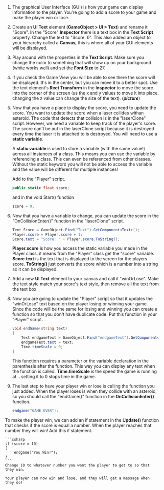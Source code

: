 1. The graphical User Interface (GUI) is how your game can display information to the player. You're going to add a score to your game and make the player win or lose.

2. Create an **UI Text** element (**GameObject > UI > Text**) and rename it "Score". In the "Score" **Inspector** there is a text box in the **Text Script** property. Change the text to "Score: 0". This also added an object to your hierarchy called a **Canvas**, this is where all of your GUI elements will be displayed.

3. Play around with the properties in the **Text Script**. Make sure you change the color to something that will show up on your background (white works well) and set the **Font Size** to 27.

4. If you check the Game View you will be able to see there the score will be displayed. It's in the center, but you can move it to a better spot. Use the text element's **Rect Transform** in the **Inspector** to move the score into the corner of the screen (us the x and y values to move it into place. changing the z value can change the size of the text).
(**_picture_**)

5. Now that you have a place to display the score, you need to update the score. You want to update the score when a laser collides withan asteroid. The code that detects that collision is in the "laserClone" script. However, we need a variable to keep track of the player's score. The score can't be put in the laserClone script because it is destroyed every time the laser it is attached to is destroyed. You will need to use a **static variable**.

   A **static variable** is used to store a variable (with the same value!) across all instances of a class. This means you can use the variable by referencing a class. This can even be referenced from other classes. Without the static keyword you will not be able to access the variable and the value will be different for multiple instances!
   
   Add  to the "Player" script. 
   
   ```csharp
   public static float score;
   ```
   and in the void Start() function
   ```csharp
   score = 0;
   ```
   
6. Now that you have a variable to change, you can update the score in the "OnCollisionEnter()" function in the "laserClone" script.

    ```csharp
    Text Score = GameObject.Find("Text").GetComponent<Text>();
    Player.score = Player.score + 1;
    Score.text = "Score: " + Player.score.ToString();
    ```
    
    **Player.score** is how you access the static variable you made in the Player class. it means from the "Player" class get the "score" variable. **Score.text** is the text that is displayed to the screen for the players score. **ToString()** just converts the score which is a number into a string so it can be displayed. 
    
7. Add a new **UI Text** element to your canvas and call it "winOrLose". Make the text style match your score's text style, then remove all the text from the text box. 

8. Now you are going to update the "Player" script so that it updates the "winOrLose" text based on the player losing or winning your game. Since the code will be the same for losing and winning you can create a function so that you don't have duplicate code. Put this function in your "Player" script.

    ```csharp
    void endGame(string text)
    {
        Text endgameText = GameObject.Find("endgameText").GetComponent<Text>();
        endgameText.text = text;
        Time.timeScale = 0;
    }
    ```
    This function requires a parameter or the variable declaration in the parenthesis after the function. This way you can display any text when the function is called. **Time.timeScale** is the speed the game is running at... setting it to 0 stops time in the game.
    
9. The last step to have your player win or lose is calling the function you just added. When the player loses is when they collide with an asteroid, so you should call the "endGame()" function in the **OnCollisionEnter()** function.

    ```csharp
    endgame("GAME OVER");
    ``` 
 
 To make the player win, we can add an if statement in the **Update()** function that checks if the score is equal a number. When the player reaches that number they will win! Add this if statement.

    ```csharp
    if (score = 10)
    {
        endgame("You Win!");
    }
    ```
    Change 10 to whatever number you want the player to get to so that they win.
    
    Your player can now win and lose, and they will get a message when they do!
    
    